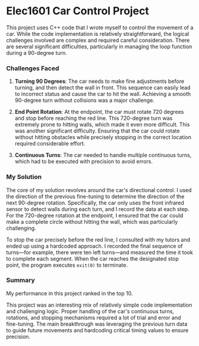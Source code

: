 # Elec1601 Car Control Project

This project uses C++ code that I wrote myself to control the movement of a car. While the code implementation is relatively straightforward, the logical challenges involved are complex and required careful consideration. There are several significant difficulties, particularly in managing the loop function during a 90-degree turn.

### Challenges Faced

1. **Turning 90 Degrees**: The car needs to make fine adjustments before turning, and then detect the wall in front. This sequence can easily lead to incorrect status and cause the car to hit the wall. Achieving a smooth 90-degree turn without collisions was a major challenge.

2. **End Point Rotation**: At the endpoint, the car must rotate 720 degrees and stop before reaching the red line. This 720-degree turn was extremely prone to hitting walls, which made it even more difficult. This was another significant difficulty. Ensuring that the car could rotate without hitting obstacles while precisely stopping in the correct location required considerable effort.

3. **Continuous Turns**: The car needed to handle multiple continuous turns, which had to be executed with precision to avoid errors.

### My Solution

The core of my solution revolves around the car's directional control. I used the direction of the previous fine-tuning to determine the direction of the next 90-degree rotation. Specifically, the car only uses the front infrared sensor to detect walls during each turn, and I record the data at each step. For the 720-degree rotation at the endpoint, I ensured that the car could make a complete circle without hitting the wall, which was particularly challenging.

To stop the car precisely before the red line, I consulted with my tutors and ended up using a hardcoded approach. I recorded the final sequence of turns—for example, there were ten left turns—and measured the time it took to complete each segment. When the car reaches the designated stop point, the program executes `exit(0)` to terminate.

### Summary

My performance in this project ranked in the top 10.

This project was an interesting mix of relatively simple code implementation and challenging logic. Proper handling of the car's continuous turns, rotations, and stopping mechanisms required a lot of trial and error and fine-tuning. The main breakthrough was leveraging the previous turn data to guide future movements and hardcoding critical timing values to ensure precision.
